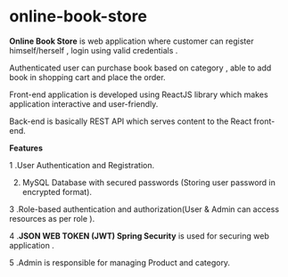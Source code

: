 # online-book-store

**Online Book Store** is web application where customer can register himself/herself , login using valid credentials .

Authenticated user can purchase book based on category , able to add book in shopping cart and place the order.

Front-end application is developed using ReactJS library which makes application interactive and user-friendly.

Back-end is basically REST API which serves content to the React front-end.


**Features**

1 .User Authentication and Registration.

2. MySQL Database with secured passwords (Storing user password in encrypted format).

3 .Role-based authentication and authorization(User & Admin can access resources as per role ).

4 .**JSON WEB TOKEN (JWT) Spring Security** is used for securing web application .

5 .Admin is  responsible for managing Product and category.




